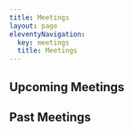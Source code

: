```yaml
---
title: Meetings
layout: page
eleventyNavigation:
  key: meetings
  title: Meetings
---
```

## Upcoming Meetings

## Past Meetings
